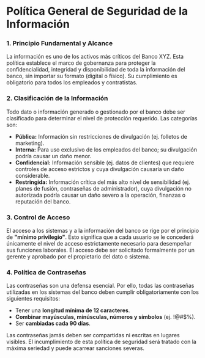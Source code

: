# Política General de Seguridad de la Información

### **1. Principio Fundamental y Alcance**

La información es uno de los activos más críticos del Banco XYZ. Esta política establece el marco de gobernanza para proteger la confidencialidad, integridad y disponibilidad de toda la información del banco, sin importar su formato (digital o físico). Su cumplimiento es obligatorio para todos los empleados y contratistas.

### **2. Clasificación de la Información**

Todo dato o información generado o gestionado por el banco debe ser clasificado para determinar el nivel de protección requerido. Las categorías son:
* **Pública:** Información sin restricciones de divulgación (ej. folletos de marketing).
* **Interna:** Para uso exclusivo de los empleados del banco; su divulgación podría causar un daño menor.
* **Confidencial:** Información sensible (ej. datos de clientes) que requiere controles de acceso estrictos y cuya divulgación causaría un daño considerable.
* **Restringida:** Información crítica del más alto nivel de sensibilidad (ej. planes de fusión, contraseñas de administrador), cuya divulgación no autorizada podría causar un daño severo a la operación, finanzas o reputación del banco.

### **3. Control de Acceso**

El acceso a los sistemas y a la información del banco se rige por el principio de **"mínimo privilegio"**. Esto significa que a cada usuario se le concederá únicamente el nivel de acceso estrictamente necesario para desempeñar sus funciones laborales. El acceso debe ser solicitado formalmente por un gerente y aprobado por el propietario del dato o sistema.

### **4. Política de Contraseñas**

Las contraseñas son una defensa esencial. Por ello, todas las contraseñas utilizadas en los sistemas del banco deben cumplir obligatoriamente con los siguientes requisitos:
* Tener una **longitud mínima de 12 caracteres**.
* **Combinar mayúsculas, minúsculas, números y símbolos** (ej. !@#$%).
* Ser **cambiadas cada 90 días**.

Las contraseñas jamás deben ser compartidas ni escritas en lugares visibles. El incumplimiento de esta política de seguridad será tratado con la máxima seriedad y puede acarrear sanciones severas.